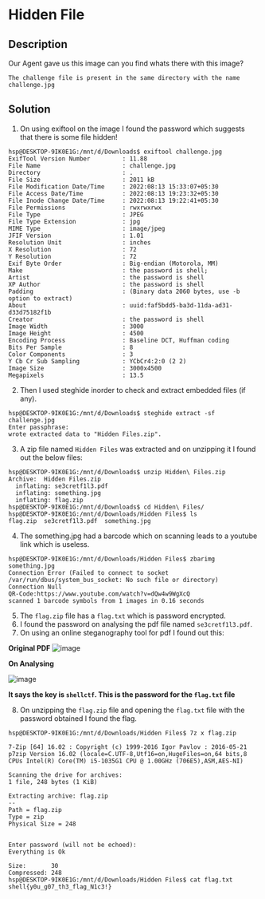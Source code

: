 # Hidden File
## Description
Our Agent gave us this image can you find whats there with this image?

`The challenge file is present in the same directory with the name challenge.jpg`

## Solution

1. On using exiftool on the image I found the password which suggests that there is some file hidden!
```console
hsp@DESKTOP-9IK0E1G:/mnt/d/Downloads$ exiftool challenge.jpg
ExifTool Version Number         : 11.88
File Name                       : challenge.jpg
Directory                       : .
File Size                       : 2011 kB
File Modification Date/Time     : 2022:08:13 15:33:07+05:30
File Access Date/Time           : 2022:08:13 19:23:32+05:30
File Inode Change Date/Time     : 2022:08:13 19:22:41+05:30
File Permissions                : rwxrwxrwx
File Type                       : JPEG
File Type Extension             : jpg
MIME Type                       : image/jpeg
JFIF Version                    : 1.01
Resolution Unit                 : inches
X Resolution                    : 72
Y Resolution                    : 72
Exif Byte Order                 : Big-endian (Motorola, MM)
Make                            : the password is shell;
Artist                          : the password is shell
XP Author                       : the password is shell
Padding                         : (Binary data 2060 bytes, use -b option to extract)
About                           : uuid:faf5bdd5-ba3d-11da-ad31-d33d75182f1b
Creator                         : the password is shell
Image Width                     : 3000
Image Height                    : 4500
Encoding Process                : Baseline DCT, Huffman coding
Bits Per Sample                 : 8
Color Components                : 3
Y Cb Cr Sub Sampling            : YCbCr4:2:0 (2 2)
Image Size                      : 3000x4500
Megapixels                      : 13.5
```
2. Then I used steghide inorder to check and extract embedded files (if any).
```console
hsp@DESKTOP-9IK0E1G:/mnt/d/Downloads$ steghide extract -sf challenge.jpg
Enter passphrase:
wrote extracted data to "Hidden Files.zip".
```
3. A zip file named `Hidden Files` was extracted and on unzipping it I found out the below files:
```console
hsp@DESKTOP-9IK0E1G:/mnt/d/Downloads$ unzip Hidden\ Files.zip
Archive:  Hidden Files.zip
  inflating: se3cretf1l3.pdf
  inflating: something.jpg
  inflating: flag.zip
hsp@DESKTOP-9IK0E1G:/mnt/d/Downloads$ cd Hidden\ Files/
hsp@DESKTOP-9IK0E1G:/mnt/d/Downloads/Hidden Files$ ls
flag.zip  se3cretf1l3.pdf  something.jpg
```
4. The something.jpg had a barcode which on scanning leads to a youtube link which is useless.
```console
hsp@DESKTOP-9IK0E1G:/mnt/d/Downloads/Hidden Files$ zbarimg something.jpg
Connection Error (Failed to connect to socket /var/run/dbus/system_bus_socket: No such file or directory)
Connection Null
QR-Code:https://www.youtube.com/watch?v=dQw4w9WgXcQ
scanned 1 barcode symbols from 1 images in 0.16 seconds
```
5. The `flag.zip` file has a `flag.txt` which is password encrypted.
6. I found the password on analysing the pdf file named `se3cretf1l3.pdf`.
7. On using an online steganography tool for pdf I found out this:

**Original PDF**
![image](https://user-images.githubusercontent.com/85097320/184497741-2b5a94da-7b57-4e22-b480-6e0da11936da.png)

**On Analysing**

![image](https://user-images.githubusercontent.com/85097320/184497766-a71e6e0e-186f-41fb-8bd1-a0428bf0d7dc.png)

**It says the key is `shellctf`. This is the password for the `flag.txt` file**

8. On unzipping the `flag.zip` file and opening the `flag.txt` file with the password obtained I found the flag.

```console
hsp@DESKTOP-9IK0E1G:/mnt/d/Downloads/Hidden Files$ 7z x flag.zip

7-Zip [64] 16.02 : Copyright (c) 1999-2016 Igor Pavlov : 2016-05-21
p7zip Version 16.02 (locale=C.UTF-8,Utf16=on,HugeFiles=on,64 bits,8 CPUs Intel(R) Core(TM) i5-1035G1 CPU @ 1.00GHz (706E5),ASM,AES-NI)

Scanning the drive for archives:
1 file, 248 bytes (1 KiB)

Extracting archive: flag.zip
--
Path = flag.zip
Type = zip
Physical Size = 248


Enter password (will not be echoed):
Everything is Ok

Size:       30
Compressed: 248
hsp@DESKTOP-9IK0E1G:/mnt/d/Downloads/Hidden Files$ cat flag.txt
shell{y0u_g07_th3_flag_N1c3!}
```

